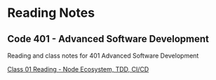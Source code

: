 # Reading Notes


## Code 401 - Advanced Software Development
Reading and class notes for 401 Advanced Software Development

[Class 01 Reading - Node Ecosystem, TDD, CI/CD](https://sueduclos.github.io/reading-notes/class-01-reading)
